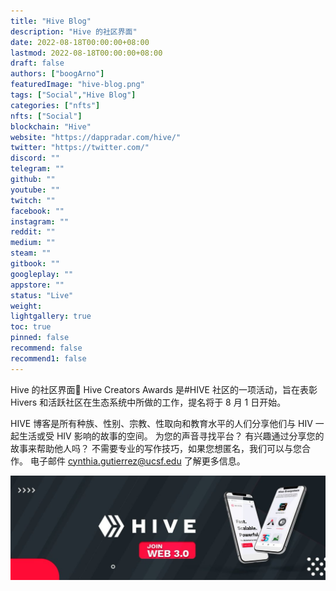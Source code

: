 ```yaml
---
title: "Hive Blog"
description: "Hive 的社区界面"
date: 2022-08-18T00:00:00+08:00
lastmod: 2022-08-18T00:00:00+08:00
draft: false
authors: ["boogArno"]
featuredImage: "hive-blog.png"
tags: ["Social","Hive Blog"]
categories: ["nfts"]
nfts: ["Social"]
blockchain: "Hive"
website: "https://dappradar.com/hive/"
twitter: "https://twitter.com/"
discord: ""
telegram: ""
github: ""
youtube: ""
twitch: ""
facebook: ""
instagram: ""
reddit: ""
medium: ""
steam: ""
gitbook: ""
googleplay: ""
appstore: ""
status: "Live"
weight: 
lightgallery: true
toc: true
pinned: false
recommend: false
recommend1: false
---
```

Hive 的社区界面🐝 Hive Creators Awards 是#HIVE 社区的一项活动，旨在表彰 Hivers 和活跃社区在生态系统中所做的工作，提名将于 8 月 1 日开始。

HIVE 博客是所有种族、性别、宗教、性取向和教育水平的人们分享他们与 HIV 一起生活或受 HIV 影响的故事的空间。 为您的声音寻找平台？ 有兴趣通过分享您的故事来帮助他人吗？ 不需要专业的写作技巧，如果您想匿名，我们可以与您合作。 电子邮件 cynthia.gutierrez@ucsf.edu 了解更多信息。

![1080x360](1080x360.jpg)